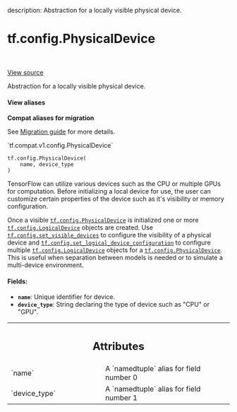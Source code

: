 description: Abstraction for a locally visible physical device.

<div itemscope itemtype="http://developers.google.com/ReferenceObject">
<meta itemprop="name" content="tf.config.PhysicalDevice" />
<meta itemprop="path" content="Stable" />
<meta itemprop="property" content="__new__"/>
</div>

# tf.config.PhysicalDevice

<!-- Insert buttons and diff -->

<table class="tfo-notebook-buttons tfo-api nocontent" align="left">

</table>

<a target="_blank" class="external" href="/code/stable/tensorflow/python/eager/context.py">View source</a>



Abstraction for a locally visible physical device.

<section class="expandable">
  <h4 class="showalways">View aliases</h4>
  <p>
<b>Compat aliases for migration</b>
<p>See
<a href="https://www.tensorflow.org/guide/migrate">Migration guide</a> for
more details.</p>
<p>`tf.compat.v1.config.PhysicalDevice`</p>
</p>
</section>

<pre class="devsite-click-to-copy prettyprint lang-py tfo-signature-link">
<code>tf.config.PhysicalDevice(
    name, device_type
)
</code></pre>



<!-- Placeholder for "Used in" -->

TensorFlow can utilize various devices such as the CPU or multiple GPUs
for computation. Before initializing a local device for use, the user can
customize certain properties of the device such as it's visibility or memory
configuration.

Once a visible <a href="../../tf/config/PhysicalDevice.md"><code>tf.config.PhysicalDevice</code></a> is initialized one or more
<a href="../../tf/config/LogicalDevice.md"><code>tf.config.LogicalDevice</code></a> objects are created. Use
<a href="../../tf/config/set_visible_devices.md"><code>tf.config.set_visible_devices</code></a> to configure the visibility of a physical
device and <a href="../../tf/config/set_logical_device_configuration.md"><code>tf.config.set_logical_device_configuration</code></a> to configure multiple
<a href="../../tf/config/LogicalDevice.md"><code>tf.config.LogicalDevice</code></a> objects for a <a href="../../tf/config/PhysicalDevice.md"><code>tf.config.PhysicalDevice</code></a>. This is
useful when separation between models is needed or to simulate a multi-device
environment.

#### Fields:


* <b>`name`</b>: Unique identifier for device.
* <b>`device_type`</b>: String declaring the type of device such as "CPU" or "GPU".




<!-- Tabular view -->
 <table class="responsive fixed orange">
<colgroup><col width="214px"><col></colgroup>
<tr><th colspan="2"><h2 class="add-link">Attributes</h2></th></tr>

<tr>
<td>
`name`
</td>
<td>
A `namedtuple` alias for field number 0
</td>
</tr><tr>
<td>
`device_type`
</td>
<td>
A `namedtuple` alias for field number 1
</td>
</tr>
</table>



